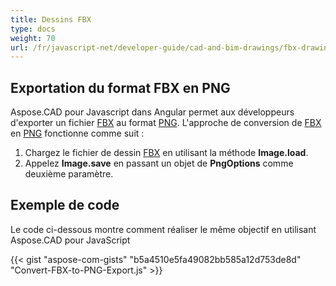 ```yaml
---
title: Dessins FBX
type: docs
weight: 70
url: /fr/javascript-net/developer-guide/cad-and-bim-drawings/fbx-drawings/
---
```


## **Exportation du format FBX en PNG**

Aspose.CAD pour Javascript dans Angular permet aux développeurs d'exporter un fichier [FBX](https://docs.fileformat.com/3d/fbx/) au format [PNG](https://docs.fileformat.com/image/png/). L'approche de conversion de [FBX](https://docs.fileformat.com/3d/fbx/) en [PNG](https://docs.fileformat.com/image/png/) fonctionne comme suit :

1. Chargez le fichier de dessin [FBX](https://docs.fileformat.com/3d/fbx/) en utilisant la méthode **Image.load**.
1. Appelez **Image.save** en passant un objet de **PngOptions** comme deuxième paramètre.

## Exemple de code

Le code ci-dessous montre comment réaliser le même objectif en utilisant Aspose.CAD pour JavaScript

{{< gist "aspose-com-gists" "b5a4510e5fa49082bb585a12d753de8d" "Convert-FBX-to-PNG-Export.js" >}}
